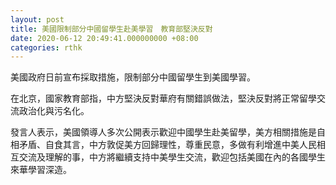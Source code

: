 ```yaml
---
layout: post
title: 美國限制部分中國留學生赴美學習　教育部堅決反對
date: 2020-06-12 20:49:41.000000000 +08:00
categories: rthk
---
```


美國政府日前宣布採取措施，限制部分中國留學生到美國學習。

在北京，國家教育部指，中方堅決反對華府有關錯誤做法，堅決反對將正常留學交流政治化與污名化。

發言人表示，美國領導人多次公開表示歡迎中國學生赴美留學，美方相關措施是自相矛盾、自食其言，中方敦促美方回歸理性，尊重民意，多做有利增進中美人民相互交流及理解的事，中方將繼續支持中美學生交流，歡迎包括美國在內的各國學生來華學習深造。
